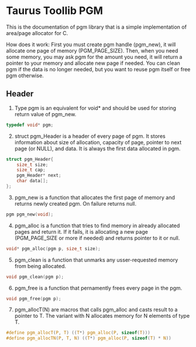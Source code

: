 # Taurus Toollib PGM

This is the documentation of pgm library that is a simple implementation of area/page allocator for C.

How does it work:
 First you must create pgm handle (pgm_new), it will allocate one page of memory (PGM_PAGE_SIZE).
Then, when you need some memory, you may ask pgm for the amount you need, it will return a pointer
to your memory and allocate new page if needed. You can clean pgm if the data is no longer needed,
but you want to reuse pgm itself or free pgm otherwise.

## Header

 1. Type pgm is an equivalent for void* and should be used for storing return value of pgm_new.

``` C
typedef void* pgm;	
```

 2. struct pgm_Header is a header of every page of pgm. It stores information about size of allocation, capacity of page, pointer to next page (or NULL), and data. It is always the first data allocated in pgm.

``` C
struct pgm_Header{
	size_t size;
	size_t cap;
	pgm_Header* next;
	char data[];
};
```

 3. pgm_new is a function that allocates the first page of memory and returns newly created pgm. On failure returns null.

``` C
pgm pgm_new(void);
```

 4. pgm_alloc is a function that tries to find memory in already allocated pages and return it. If it fails, it is allocating a new page (PGM_PAGE_SIZE or more if needed) and returns pointer to it or null.

``` C
void* pgm_alloc(pgm p, size_t size);
```

 5. pgm_clean is a function that unmarks any usser-requested memory from being allocated.

``` C
void pgm_clean(pgm p);
```

 6. pgm_free is a function that pernamently frees every page in the pgm.

``` C
void pgm_free(pgm p);
```

 7. pgm_allocT(N) are macros that calls pgm_alloc and casts result to a pointer to T. The variant with N allocates memory for N elements of type T.

``` C
#define pgm_allocT(P, T) ((T*) pgm_alloc(P, sizeof(T)))
#define pgm_allocTN(P, T, N) ((T*) pgm_alloc(P, sizeof(T) * N))
```
